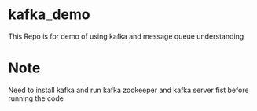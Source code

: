 # kafka_demo
This Repo is for demo of using kafka and message queue understanding

# Note
Need to install kafka and run kafka zookeeper and kafka server fist before running the code
